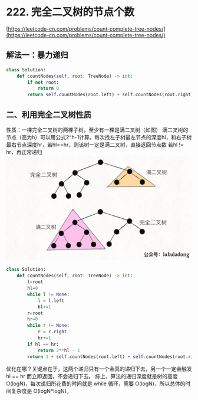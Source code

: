 # 222. 完全二叉树的节点个数

[https://leetcode-cn.com/problems/count-complete-tree-nodes/](https://leetcode-cn.com/problems/count-complete-tree-nodes/)

## 解法一：暴力递归

```python
class Solution:
    def countNodes(self, root: TreeNode) -> int:
        if not root:
            return 0
        return self.countNodes(root.left) + self.countNodes(root.right) + 1
```

## 二、利用完全二叉树性质

性质：一棵完全二叉树的两棵子树，至少有一棵是满二叉树（如图）
满二叉树的节点（高为h）可以用公式2^h-1计算。每次找左子树最左节点的深度hl，和右子树最右节点深度hr，若hl==hr，则该树一定是满二叉树，直接返回节点数
若hl != hr，再正常递归
![](../images/222_1.jpg)

```python
class Solution:
    def countNodes(self, root: TreeNode) -> int:
        l=root
        hl=0
        while l != None:
            l = l.left
            hl+=1
        r=root
        hr=0
        while r != None:
            r = r.right
            hr+=1
        if hl == hr:
            return 2**hl - 1
        return 1 + self.countNodes(root.left) + self.countNodes(root.right)
```
优化在哪？关键点在于，这两个递归只有一个会真的递归下去，另一个一定会触发 hl == hr 而立即返回，不会递归下去。
综上，算法的递归深度就是树的高度 O(logN)，每次递归所花费的时间就是 while 循环，需要 O(logN)，所以总体的时间复杂度是 O(logN*logN)。